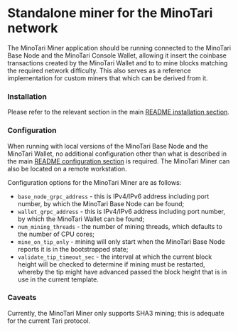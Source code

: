 # Standalone miner for the MinoTari network

The MinoTari Miner application should be running connected to the MinoTari Base Node and the MinoTari Console Wallet,
allowing it insert the coinbase transactions created by the MinoTari Wallet and to to mine blocks matching the
required network difficulty. This also serves as a reference implementation for custom miners that which can be derived
from it.

### Installation

Please refer to the relevant section in the main
[README installation section](https://github.com/tari-project/tari/blob/development/README.md#install-and-run).

### Configuration

When running with local versions of the MinoTari Base Node and the MinoTari Wallet, no additional configuration other
than what is described in the main
[README configuration section](https://github.com/tari-project/tari/blob/development/README.md#tari-sha3-mining)
is required. The MinoTari Miner can also be located on a remote workstation.

Configuration options for the MinoTari Miner are as follows:

- `base_node_grpc_address` - this is IPv4/IPv6 address including port number, by which the MinoTari Base Node can be found;
- `wallet_grpc_address` - this is IPv4/IPv6 address including port number, by which the MinoTari Wallet can be
  found;
- `num_mining_threads` - the number of mining threads, which defaults to the number of CPU cores;
- `mine_on_tip_only` - mining will only start when the MinoTari Base Node reports it is in the bootstrapped state;
- `validate_tip_timeout_sec` - the interval at which the current block height will be checked to determine if mining
  must be restarted, whereby the tip might have advanced passed the block height that is in use in the current template.

### Caveats

Currently, the MinoTari Miner only supports SHA3 mining; this is adequate for the current Tari protocol.
